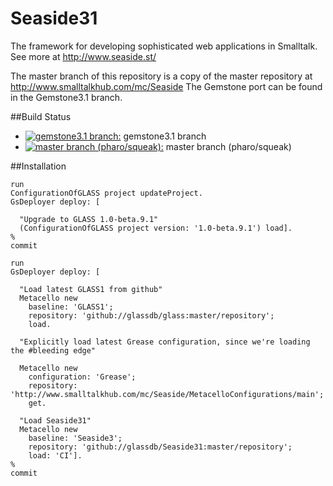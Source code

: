 Seaside31
=========
The framework for developing sophisticated web applications in Smalltalk. 
See more at http://www.seaside.st/

The master branch of this repository is a copy of the master repository at http://www.smalltalkhub.com/mc/Seaside
The Gemstone port can be found in the Gemstone3.1 branch.

##Build Status
 - [![gemstone3.1 branch:](https://travis-ci.org/glassdb/Seaside31.png?branch=gemstone3.1)](https://travis-ci.org/glassdb/Seaside31) gemstone3.1 branch
 - [![master branch (pharo/squeak):](https://travis-ci.org/glassdb/Seaside31.png?branch=master)](https://travis-ci.org/glassdb/Seaside31)  master branch (pharo/squeak)

##Installation

```Smalltalk
run
ConfigurationOfGLASS project updateProject.
GsDeployer deploy: [ 

  "Upgrade to GLASS 1.0-beta.9.1"
  (ConfigurationOfGLASS project version: '1.0-beta.9.1') load].
%
commit

run
GsDeployer deploy: [ 

  "Load latest GLASS1 from github"
  Metacello new
    baseline: 'GLASS1';
    repository: 'github://glassdb/glass:master/repository';
    load.

  "Explicitly load latest Grease configuration, since we're loading the #bleeding edge"

  Metacello new
    configuration: 'Grease';
    repository: 'http://www.smalltalkhub.com/mc/Seaside/MetacelloConfigurations/main';
    get.

  "Load Seaside31"
  Metacello new
    baseline: 'Seaside3';
    repository: 'github://glassdb/Seaside31:master/repository';
    load: 'CI'].
%
commit
```


